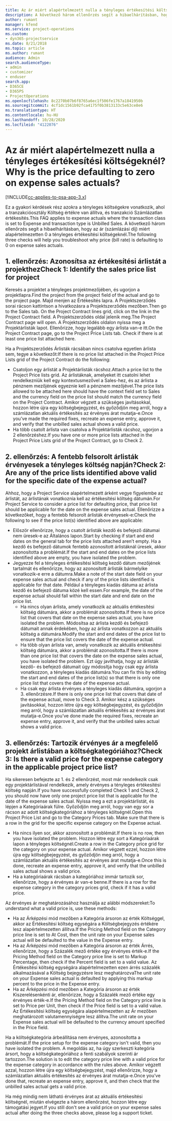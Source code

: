 ```yaml
---
title: Az ár miért alapértelmezett nulla a tényleges értékesítési költségeknél?
description: A következő három ellenőrzés segít a hibaelhárításban, hogy az ár miért alapértelmezetten 0 a tényleges értékesítési költségeknél.
author: rumant
manager: kfend
ms.service: project-operations
ms.custom:
- dyn365-projectservice
ms.date: 8/21/2018
ms.topic: article
ms.author: rumant
audience: Admin
search.audienceType:
- admin
- customizer
- enduser
search.app:
- D365CE
- D365PS
- ProjectOperations
ms.openlocfilehash: 8c2270b07b6f8765a6ec1f506fe1767a1841950b
ms.sourcegitcommit: 4cf1dc1561b92fca4175f0b3813133c5e63ce8e6
ms.translationtype: HT
ms.contentlocale: hu-HU
ms.lasthandoff: 10/28/2020
ms.locfileid: "4122076"
---
```

# <a name="why-is-the-price-defaulting-to-zero-on-expense-sales-actuals"></a><span data-ttu-id="c1e59-103">Az ár miért alapértelmezett nulla a tényleges értékesítési költségeknél?</span><span class="sxs-lookup"><span data-stu-id="c1e59-103">Why is the price defaulting to zero on expense sales actuals?</span></span>

[!INCLUDE[cc-applies-to-psa-app-3.x](../includes/cc-applies-to-psa-app-3x.md)]

<span data-ttu-id="c1e59-104">Ez a gyakori kérdések rész azokra a tényleges költségekre vonatkozik, ahol a tranzakcióosztály Költség értékre van állítva, és tranzakció Számlázatlan értékesítés.</span><span class="sxs-lookup"><span data-stu-id="c1e59-104">This FAQ applies to expense actuals where the transaction class is set to Expense and transaction type is Unbilled Sales.</span></span> <span data-ttu-id="c1e59-105">A következő három ellenőrzés segít a hibaelhárításban, hogy az ár (számlázási díj) miért alapértelmezetten 0 a tényleges értékesítési költségeknél.</span><span class="sxs-lookup"><span data-stu-id="c1e59-105">The following three checks will help you troubleshoot why price (bill rate) is defaulting to 0 on expense sales actuals.</span></span>

## <a name="check-1-identify-the-sales-price-list-for-project"></a><span data-ttu-id="c1e59-106">1. ellenőrzés: Azonosítsa az értékesítési árlistát a projekthez</span><span class="sxs-lookup"><span data-stu-id="c1e59-106">Check 1: Identify the sales price list for project</span></span>

<span data-ttu-id="c1e59-107">Keresés a projektet a tényleges projektmezőjében, és ugorjon a projektlapra.</span><span class="sxs-lookup"><span data-stu-id="c1e59-107">Find the project from the project field of the actual and go to the project page.</span></span> <span data-ttu-id="c1e59-108">Majd menjen az Értékesítés lapra. A Projektszerződés sorai rácson kattintson a hivatkozásra a Projektszerződés mezőben.</span><span class="sxs-lookup"><span data-stu-id="c1e59-108">Then go to the Sales tab. On the Project Contract lines grid, click on the link in the Project Contract field.</span></span> <span data-ttu-id="c1e59-109">A Projektszerződés oldal jelenik meg.</span><span class="sxs-lookup"><span data-stu-id="c1e59-109">The Project Contract page will open.</span></span> <span data-ttu-id="c1e59-110">A Projektszerződés oldalon nyissa meg a Projektárlisták lapot. Ellenőrizze, hogy legalább egy árlista van-e itt.</span><span class="sxs-lookup"><span data-stu-id="c1e59-110">On the Project Contract page, go to the Project Price Lists tab. Check if there is at least one price list attached here.</span></span>

<span data-ttu-id="c1e59-111">Ha a Projektszerződés Árlisták rácsában nincs csatolva egyetlen árlista sem, tegye a következőt:</span><span class="sxs-lookup"><span data-stu-id="c1e59-111">If there is no price list attached in the Project Price Lists grid of the Project Contract do the following:</span></span>

- <span data-ttu-id="c1e59-112">Csatoljon egy árlistát a Projektárlisták rácshoz.</span><span class="sxs-lookup"><span data-stu-id="c1e59-112">Attach a price list to the Project Price lists grid.</span></span> <span data-ttu-id="c1e59-113">Az árlistáknak, amelyeket itt csatolni lehet rendelkezniük kell egy kontextusmezővel a Sales-hez, és az árlista a pénznem mezőjének egyeznie kell a pénznem mezőjével.</span><span class="sxs-lookup"><span data-stu-id="c1e59-113">The price lists allowed to be attached here should have the context field set to Sales and the currency field on the price list should match the currency field on the Project Contract.</span></span> <span data-ttu-id="c1e59-114">Amikor végzett a szükséges javításokkal, hozzon létre újra egy költségbejegyzést, és győződjön meg arról, hogy a számlázatlan aktuális értékesítés az érvényes árat mutatja-e.</span><span class="sxs-lookup"><span data-stu-id="c1e59-114">Once you’ve made the required fixes, recreate an expense entry, approve it, and verify that the unbilled sales actual shows a valid price.</span></span>
- <span data-ttu-id="c1e59-115">Ha több csatolt árlista van csatolva a Projektárlisták rácshoz, ugorjon a 2 ellenőrzéshez.</span><span class="sxs-lookup"><span data-stu-id="c1e59-115">If you have one or more price lists attached in the Project Price Lists grid of the Project Contract, go to Check 2.</span></span>

## <a name="check-2-are-any-of-the-price-lists-identified-above-valid-for-the-specific-date-of-the-expense-actual"></a><span data-ttu-id="c1e59-116">2. ellenőrzés: A fentebb felsorolt árlisták érvényesek a tényleges költség napján?</span><span class="sxs-lookup"><span data-stu-id="c1e59-116">Check 2: Are any of the price lists identified above valid for the specific date of the expense actual?</span></span>

<span data-ttu-id="c1e59-117">Ahhoz, hogy a Project Service alapértelmezett árként vegye figyelembe az árlistát, az árlistának vonatkoznia kell az értékesítési költség dátumán.</span><span class="sxs-lookup"><span data-stu-id="c1e59-117">For Project Service to consider a price list for defaulting price, that price list should be applicable for the date on the expense sales actual.</span></span> <span data-ttu-id="c1e59-118">Ellenőrizze a következőket, hogy a fentebb felsorolt árlisták érvényesek-e:</span><span class="sxs-lookup"><span data-stu-id="c1e59-118">Check the following to see if the price list(s) identified above are applicable:</span></span>

- <span data-ttu-id="c1e59-119">Először ellenőrizze, hogy a csatolt árlisták kezdő és befejező dátumai nem üresek-e az Általános lapon.</span><span class="sxs-lookup"><span data-stu-id="c1e59-119">Start by checking if start and end dates on the general tab for the price lists attached aren’t empty.</span></span> <span data-ttu-id="c1e59-120">Ha a kezdő és befejező dátumok fentebb azonosított árlistáknál üresek, akkor azonosította a problémát.</span><span class="sxs-lookup"><span data-stu-id="c1e59-120">If the start and end dates on the price lists identified above are empty, you have isolated the problem.</span></span> 
- <span data-ttu-id="c1e59-121">Jegyezze fel a tényleges értékesítési költség kezdő dátum mezőjének tartalmát és ellenőrizze, hogy az azonosított árlisták bármelyike vonatkozik-e erre a dátumra.</span><span class="sxs-lookup"><span data-stu-id="c1e59-121">Make a note of the start date field on your expense sales actual and check if any of the price lists identified is applicable for that date.</span></span> <span data-ttu-id="c1e59-122">Például a tényleges kiadás dátuma az árlista kezdő és befejező dátuma közé kell essen.</span><span class="sxs-lookup"><span data-stu-id="c1e59-122">For example, the date of the expense actual should fall within the start date and end date on the price list.</span></span> 
    - <span data-ttu-id="c1e59-123">Ha nincs olyan árlista, amely vonatkozik az aktuális értékesítési költség dátumára, akkor a problémát azonosította.</span><span class="sxs-lookup"><span data-stu-id="c1e59-123">If there is no price list that covers that date on the expense sales actual, you have isolated the problem.</span></span> <span data-ttu-id="c1e59-124">Módosítsa az árlista kezdő és befejező dátumait annak érdekében, hogy az árlista vonatkozzon az aktuális költség a dátumára.</span><span class="sxs-lookup"><span data-stu-id="c1e59-124">Modify the start and end dates of the price list to ensure that the price list covers the date of the expense actual.</span></span> 
    - <span data-ttu-id="c1e59-125">Ha több olyan árlista van, amely vonatkozik az aktuális értékesítési költség dátumára, akkor a problémát azonosította.</span><span class="sxs-lookup"><span data-stu-id="c1e59-125">If there is more than one price list that covers the date on the expense sales actual, you have isolated the problem.</span></span> <span data-ttu-id="c1e59-126">Ezt úgy javíthatja, hogy az árlisták kezdő- és befejező dátumait úgy módosítja hogy csak egy árlista vonatkozzon, a tényleges kiadás dátumára.</span><span class="sxs-lookup"><span data-stu-id="c1e59-126">You can fix this by editing the start and end dates of the price list(s) so that there is only one price list that covers the date of the expense actual.</span></span> 
    - <span data-ttu-id="c1e59-127">Ha csak egy árlista érvényes a tényleges kiadás dátumára, ugorjon a 3. ellenőrzésre.</span><span class="sxs-lookup"><span data-stu-id="c1e59-127">If there is only one price list that covers that date of the expense actual, move to Check 3.</span></span>
<span data-ttu-id="c1e59-128">Amikor kész a szükséges javításokkal, hozzon létre újra egy költségbejegyzést, és győződjön meg arról, hogy a számlázatlan aktuális értékesítés az érvényes árat mutatja-e.</span><span class="sxs-lookup"><span data-stu-id="c1e59-128">Once you’ve done made the required fixes, recreate an expense entry, approve it, and verify that the unbilled sales actual shows a valid price.</span></span>

## <a name="check-3-is-there-a-valid-price-for-the-expense-category-in-the-applicable-project-price-list"></a><span data-ttu-id="c1e59-129">3. ellenőrzés: Tartozik érvényes ár a megfelelő projekt árlistában a költségkategóriához?</span><span class="sxs-lookup"><span data-stu-id="c1e59-129">Check 3: Is there a valid price for the expense category in the applicable project price list?</span></span> 

<span data-ttu-id="c1e59-130">Ha sikeresen befejezte az 1. és 2 ellenőrzést, most már rendelkezik csak egy projektárlistával rendelkezik, amely érvényes a tényleges értékesítési költség napján.</span><span class="sxs-lookup"><span data-stu-id="c1e59-130">If you have successfully completed Check 1 and Check 2, you should now have only one project price list that is applicable for the date of the expense sales actual.</span></span> <span data-ttu-id="c1e59-131">Nyissa meg a ezt a projektárlistát, és lépjen a Kategóriaárak fülre. Győződjön meg arról, hogy van egy sor a rácson az adott költségkategóriához a tényleges költségnél.</span><span class="sxs-lookup"><span data-stu-id="c1e59-131">Open this Project Price List and go to the Category Prices tab. Make sure that there is a row in the grid for the specific expense category on the Expense actual.</span></span>
 
- <span data-ttu-id="c1e59-132">Ha nincs ilyen sor, akkor azonosított a problémát.</span><span class="sxs-lookup"><span data-stu-id="c1e59-132">If there is no row, then you have isolated the problem.</span></span> <span data-ttu-id="c1e59-133">Hozzon létre egy sort a Kategóriaárak lapon a tényleges költségnél.</span><span class="sxs-lookup"><span data-stu-id="c1e59-133">Create a row in the Category price grid for the category on your expense actual.</span></span> <span data-ttu-id="c1e59-134">Amikor végzett ezzel, hozzon létre újra egy költségbejegyzést, és győződjön meg arról, hogy a számlázatlan aktuális értékesítés az érvényes árat mutatja-e.</span><span class="sxs-lookup"><span data-stu-id="c1e59-134">Once this is done, recreate an expense entry, approve it, and verify that the unbilled sales actual shows a valid price.</span></span> 
- <span data-ttu-id="c1e59-135">Ha a kategóriaárak rácsban a kategóriához immár tartozik sor, ellenőrizze, hogy a érvényes ár van-e benne.</span><span class="sxs-lookup"><span data-stu-id="c1e59-135">If there is a row for the expense category in the category prices grid, check if it has a valid price.</span></span>

<span data-ttu-id="c1e59-136">Az érvényes ár meghatározásához használja az alábbi módszereket:</span><span class="sxs-lookup"><span data-stu-id="c1e59-136">To understand what a valid price is, use these methods:</span></span>

- <span data-ttu-id="c1e59-137">Ha az Árképzési mód mezőben a Kategória ársoron az érték Költséggel, akkor az Értékesítési költség egységára a Költségbejegyzés értékére lesz alapértelmezetten állítva.</span><span class="sxs-lookup"><span data-stu-id="c1e59-137">If the Pricing Method field on the Category price line is set to At Cost, then the unit rate on your Expense sales actual will be defaulted to the value in the Expense entry.</span></span>
- <span data-ttu-id="c1e59-138">Ha az Árképzési mód mezőben a Kategória ársoron az érték Árrés, ellenőrizze, hogy a Százalék mező értéke egy érvényes érték-e.</span><span class="sxs-lookup"><span data-stu-id="c1e59-138">If the Pricing Method field on the Category price line is set to Markup Percentage, then check if the Percent field is set to a valid value.</span></span> <span data-ttu-id="c1e59-139">Az Értékesítési költség egységára alapértelmezetten ezen árrés százalék alkalmazásával a Költség bejegyzésre lesz meghatározva</span><span class="sxs-lookup"><span data-stu-id="c1e59-139">The unit rate on your Expense sales actual is defaulted by applying this markup percent to the price in the Expense entry.</span></span>
- <span data-ttu-id="c1e59-140">Ha az Árképzési mód mezőben a Kategória ársoron az érték Kiszerelésenkénti ár, ellenőrizze, hogy a Százalék mező értéke egy érvényes érték-e.</span><span class="sxs-lookup"><span data-stu-id="c1e59-140">If the Pricing Method field on the Category price line is set to Price per Unit, then check if the Price field is set to a valid value.</span></span> <span data-ttu-id="c1e59-141">Az Értékesítési költség egységára alapértelmezetten az Ár mezőben meghatározott valutamennyiségre lesz állítva.</span><span class="sxs-lookup"><span data-stu-id="c1e59-141">The unit rate on your Expense sales actual will be defaulted to the currency amount specified in the Price field.</span></span>

<span data-ttu-id="c1e59-142">Ha a költségkategória árbeállítása nem érvényes, azonosította a problémát.</span><span class="sxs-lookup"><span data-stu-id="c1e59-142">If the price setup for the expense category isn't valid, then you have isolated the problem.</span></span> <span data-ttu-id="c1e59-143">A megoldás az, ha úgy szerkeszti kategória ársort, hogy a költségkategóriához a fenti szabályok szerinti ár tartozzon.</span><span class="sxs-lookup"><span data-stu-id="c1e59-143">The solution is to edit the category price line with a valid price for the expense category in accordance with the rules above.</span></span> <span data-ttu-id="c1e59-144">Amikor végzett azzal, hozzon létre újra egy költségbejegyzést, majd ellenőrizze, hogy a számlázatlan aktuális értékesítés az érvényes árat mutatja-e.</span><span class="sxs-lookup"><span data-stu-id="c1e59-144">Once you’ve done that, recreate an expense entry, approve it, and then check that the unbilled sales actual gets a valid price.</span></span>

<span data-ttu-id="c1e59-145">Ha még mindig nem látható érvényes árat az aktuális értékesítési költségnél, miután elvégezte a három ellenőrzést, hozzon létre egy támogatási jegyet.</span><span class="sxs-lookup"><span data-stu-id="c1e59-145">If you still don't see a valid price on your expense sales actual after doing the three checks above, please log a support ticket.</span></span>


